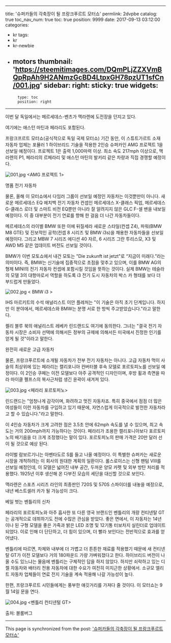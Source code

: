 
---
title: '슈퍼카들의 각축장이 될 프랑크푸르트 모터쇼'
permlink: 2dvpbe
catalog: true
toc_nav_num: true
toc: true
position: 9999
date: 2017-09-13 03:12:00
categories:
- kr
tags:
- kr
- kr-newbie
- motors
thumbnail: 'https://steemitimages.com/DQmPLjZZXVmBQpRpAh9H2ANmzGcBD4LtpxGH78pzUT1sfCn/001.jpg'
sidebar:
    right:
        sticky: true
widgets:
    -
        type: toc
        position: right
---


이번 달 독일에서는 메르세데스-벤츠가 맥라렌에 도전장을 던지고 있다.

여기에는 애스턴 마틴과 페라리도 포함된다. 

프랑크프르트 모터쇼(공식적으로 독일 국제 모터쇼) 기간 동안, 이 스튜트가르트 소재 자동차 업체는 포뮬러 1 하이브리드 기술을 적용한 2인승 슈퍼카인 AMG  프로젝트 1을 선보일 예정이다.  프로젝트 1은 출력 1,000마력 이상. 최소 속도 217mph 이상으로, 맥라렌의 P1, 페라리의 르페라리 및 애스턴 마틴의 발키리 같은 차량과 직접 경쟁할 예정이다. 

![001.jpg](https://steemitimages.com/DQmPLjZZXVmBQpRpAh9H2ANmzGcBD4LtpxGH78pzUT1sfCn/001.jpg)
<AMG 프로젝트 1>

명품 전기 자동차

물론, 올해 이 모터쇼에서 다임러 그룹이 선보일 예정인 자동차는 이것뿐만이 아니다. 새로운 메르세데스 EQ 헤치백 전기 자동차 컨셉인 메르세데스 X-클래스 픽업, 메르세데스 G-클래스 로더 및 스마트 비전 EQ뿐만 아니라 잘 알려지지 않은 GLC F-셀 밴을 내보일 예정이다. 이 중 대부분이 전기 연료를 향해 한 걸음 더 나간 자동차들이다. 

메르세데스의 라이벌 BMW 또한 이에 뒤질세라 새로운 스타일(컨셉 Z4), 파워(BMW M8 GTE) 및 진보적인 공학(컨셉 8 시리즈 및 BMW i3s)을 채용한 자동차들을 선보일 예정이다.  그리고 MBW 7 시리즈 에디션 40 자르, 6 시리즈 그란 투리스모, X3 및 AWD M5 같은 업데이트 버전도 선보일 것이다. 

BMW가 이번 모토쇼에서 내건 모토는 "Die zukunft ist jetzt"로 “지금이 미래다.”라는 의미이다. 즉, BMW는 신기술에 집중적으로 초점을 맞추고 있으며, 이를 BMW AG의 형제 MINI의 전기 자동차 컨셉에 포함시킬 것임을 뜻하는 것이다. 실제 BMW는 테슬라의 모델 3의 대항마로서 역할을 하도록  i3 전기 도시 자동차의 박스 카 형태를 보다 더 부드럽게 만들었다.

![002.jpg](https://steemitimages.com/DQma96Mpmxx2aLPB4kB36hwA9oPCT6usyoqW6GScbE5X3wQ/002.jpg)
< BMW i3 >

IHS 마르키트의 수석 애널리스트 이안 플레처는 "이 기술은 아직 초기 단계입니다. 하지만 이  분야에서, 메르세데스와 BMW는 분명 서로 한 방씩 주고받았습니다."라고 말한다.

켈리 블루 북의 애널리스트 레베카 린드랜드도 여기에 동의한다. 그녀는 "결국 전기 자동차 시장은 소비자 선택에 의해서든 정부의 규제에 의해서든 미국에서 진정한 인기를 얻게 될 것"이라고 말한다. 

완전히 새로운 고급 자동차

물론, 프랑크푸르트에 소개될 자동차가 전부 전기 자동차는 아니다. 고급 자동차 먹이 사슬의 최상위에 있는 페라리는 캘리포니아 컨버터블 후속 모델로 포르토피노를 선보일 예정이다. 이 2인승 쿠페는 이전 모델보다 아주 공격적인 디자인이며, 후방 휠과 측면을 따라 마이클 펠프스의 복사근처럼 생긴 윤곽이 새겨져 있다.  

![003.jpg](https://steemitimages.com/DQmcLDgUo8RKqtnDoTcC2ku8NTvYtsLQ5tT6g6d39FbY2zu/003.jpg)
<페라리 포르토피노>

린드랜드는 "엄청나게 감각이며, 화려하고 멋진 자동차죠.  특히 중국에서 점점 더 많은 여성들이 이런 자동차를 구입하고 있기 때문에, 자연스럽게 이국적으로 발전한 자동차라고 할 수 있습니다."라고 말한다. 

이 4인승 자동차가 크게 고려한 점은 3.5초 안에 62mph 속도를 낼 수 있으며, 최고 속도는 거의 200mph까지 가능하다는 것이다.  페라리가 조용한 캘리포니아보다 포르토피노의 배기음을 더 크게 조정했다는 말이 있다. 포르토피노의 판매 가격은 20만 달러 선이 될 것으로 예상 된다. 

라이벌 람보르기니는 아벤타도르 S를 들고 나올 예정이다. 이 특별한 슈퍼카는 새로운 시장을 개척하려는 이 회사의 원대한 계획의 일환이다. 롤스로이스는 신형 팬텀 VIII를 선보일 예정인데, 이 모델은 넓어진 내부 공간, 두꺼운 양모 카펫 및 외부 방탄 처리를 적용했다. 1925년 이후 생산해 온 다부진 모습의 세단을 대신할 것으로 보인다. 

맥라렌은 스포츠 시리즈 라인의 최종판인  720S 및 570S 스파이더를 내놓을 예정으로, 내년 베스트셀러 카가 될 가능성이 크다.

베일 벗는 벤틀리의 신차

페라리의 포르토피노와 아주 흡사한 또 다른 영국 브랜드인 벤틀리의 개량 컨티넨탈 GT는 공개적으로 데뷔하기도 전에 수많은 관심을 받았다. 좋은 면에서, 이 자동차는 14년이나 된 구형 모델을 좋은 가죽과 밝은 LED 조명 및 12기통 터보차지 실린더로 업데이트되었다. 이로 인해 더 단단하고, 더 힘이 있으며, 더 빨라 보인다는 전반적으로 효과를 얻어냈다. 

벤틀리에 따르면, 차체와 내부에 더 가볍고 더 튼튼한 재료를 적용했기 때문에 새 컨티넨탈   GT가 이전 모델보다 거의 180파운드 가량 가벼워졌다고 한다.  하이브리드 버전이 나올 수도 있느냐는 물음에 벤틀리는 구체적인 답을 하지 않았다. 하지만 쇠락하고 있는 디젤 자동차와 배터리 전용 자동차에 대한 수요가 여전히 미지근한 상황에서. 소규모 엘리트 자동차 업체들이 연료 전지 기술을 계속 적용해 나갈 가능성이 높다. 

한편, 프랑크푸르트 시민들에게는 풍부한 얘깃거리를 가져다 줄 것이다. 이 모터쇼는 9월 14일 문을 연다. 

![004.jpg](https://steemitimages.com/DQmfYedhVsEQw42mEHGgUJKBQWBh7kxaEcsKC3Q8VjWX8NE/004.jpg)
<벤틀리 컨티넨털 GT>

출처: 블룸버그

- - -

This page is synchronized from the post: ['슈퍼카들의 각축장이 될 프랑크푸르트 모터쇼'](https://steemit.com/@pius.pius/2dvpbe)
